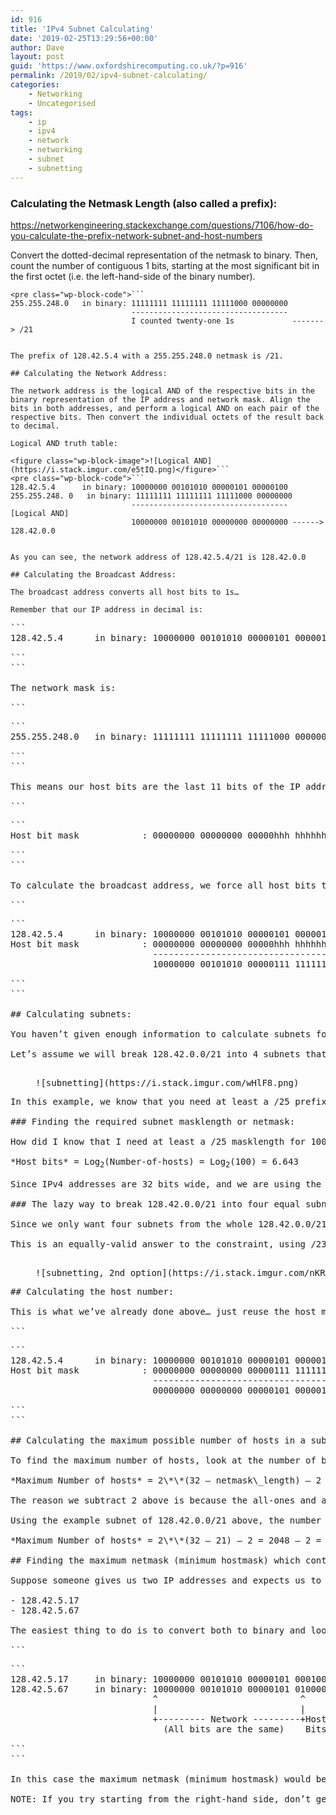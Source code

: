 ```yaml
---
id: 916
title: 'IPv4 Subnet Calculating'
date: '2019-02-25T13:29:56+00:00'
author: Dave
layout: post
guid: 'https://www.oxfordshirecomputing.co.uk/?p=916'
permalink: /2019/02/ipv4-subnet-calculating/
categories:
    - Networking
    - Uncategorised
tags:
    - ip
    - ipv4
    - network
    - networking
    - subnet
    - subnetting
---
```


### Calculating the Netmask Length (also called a prefix):

<https://networkengineering.stackexchange.com/questions/7106/how-do-you-calculate-the-prefix-network-subnet-and-host-numbers>

Convert the dotted-decimal representation of the netmask to binary. Then, count the number of contiguous 1 bits, starting at the most significant bit in the first octet (i.e. the left-hand-side of the binary number).

```
<pre class="wp-block-code">```
255.255.248.0   in binary: 11111111 11111111 11111000 00000000
                           -----------------------------------
                           I counted twenty-one 1s             -------> /21

```
```

The prefix of 128.42.5.4 with a 255.255.248.0 netmask is /21.

## Calculating the Network Address:

The network address is the logical AND of the respective bits in the binary representation of the IP address and network mask. Align the bits in both addresses, and perform a logical AND on each pair of the respective bits. Then convert the individual octets of the result back to decimal.

Logical AND truth table:

<figure class="wp-block-image">![Logical AND](https://i.stack.imgur.com/e5tIQ.png)</figure>```
<pre class="wp-block-code">```
128.42.5.4      in binary: 10000000 00101010 00000101 00000100
255.255.248. 0   in binary: 11111111 11111111 11111000 00000000
                           ----------------------------------- [Logical AND]
                           10000000 00101010 00000000 00000000 ------> 128.42.0.0

```
```

As you can see, the network address of 128.42.5.4/21 is 128.42.0.0

## Calculating the Broadcast Address:

The broadcast address converts all host bits to 1s…

Remember that our IP address in decimal is:

```
<pre class="wp-block-code">```
128.42.5.4      in binary: 10000000 00101010 00000101 00000100

```
```

The network mask is:

```
<pre class="wp-block-code">```
255.255.248.0   in binary: 11111111 11111111 11111000 00000000

```
```

This means our host bits are the last 11 bits of the IP address, because we find the host mask by inverting the network mask:

```
<pre class="wp-block-code">```
Host bit mask            : 00000000 00000000 00000hhh hhhhhhhh

```
```

To calculate the broadcast address, we force all host bits to be 1s:

```
<pre class="wp-block-code">```
128.42.5.4      in binary: 10000000 00101010 00000101 00000100
Host bit mask            : 00000000 00000000 00000hhh hhhhhhhh
                           ----------------------------------- [Force host bits]
                           10000000 00101010 00000111 11111111 ----> 128.42.7.255

```
```

## Calculating subnets:

You haven’t given enough information to calculate subnets for this network; as a general rule you build subnets by reallocating some of the host bits as network bits for each subnet. Many times there isn’t one right way to subnet a block… depending on your constraints, there could be several valid ways to subnet a block of addresses.

Let’s assume we will break 128.42.0.0/21 into 4 subnets that must hold at least 100 hosts each…

<figure class="wp-block-image">![subnetting](https://i.stack.imgur.com/wHlF8.png)</figure>In this example, we know that you need at least a /25 prefix to contain 100 hosts; I chose a /24 because it falls on an octet boundary. Notice that the network address for each subnet borrows host bits from the parent network block.

### Finding the required subnet masklength or netmask:

How did I know that I need at least a /25 masklength for 100 hosts? Calculate the prefix by backing into the number of host bits required to contain 100 hosts. One needs 7 host bits to contain 100 hosts. Officially this is calculated with:

*Host bits* = Log<sub>2</sub>(Number-of-hosts) = Log<sub>2</sub>(100) = 6.643

Since IPv4 addresses are 32 bits wide, and we are using the host bits (i.e. least significant bits), simply subtract 7 from 32 to calculate the minimum subnet prefix for each subnet… 32 – 7 = 25.

### The lazy way to break 128.42.0.0/21 into four equal subnets:

Since we only want four subnets from the whole 128.42.0.0/21 block, we could use /23 subnets. I chose /23 because we need 4 subnets… i.e. an extra two bits added to the netmask.

This is an equally-valid answer to the constraint, using /23 subnets of 128.42.0.0/21…

<figure class="wp-block-image">![subnetting, 2nd option](https://i.stack.imgur.com/nKRVg.png)</figure>## Calculating the host number:

This is what we’ve already done above… just reuse the host mask from the work we did when we calculated the broadcast address of 128.42.5.4/21… This time I’ll use 1s instead of `h`, because we need to perform a logical AND on the network address again.

```
<pre class="wp-block-code">```
128.42.5.4      in binary: 10000000 00101010 00000101 00000100
Host bit mask            : 00000000 00000000 00000111 11111111
                           ----------------------------------- [Logical AND]
                           00000000 00000000 00000101 00000100 -----> 0.0.5.4

```
```

## Calculating the maximum possible number of hosts in a subnet:

To find the maximum number of hosts, look at the number of binary bits in the host number above. The easiest way to do this is to subtract the netmask length from 32 (number of bits in an IPv4 address). This gives you the number of host bits in the address. At that point…

*Maximum Number of hosts* = 2\*\*(32 – netmask\_length) – 2

The reason we subtract 2 above is because the all-ones and all-zeros host numbers are reserved. The all-zeros host number is the network number; the all-ones host number is the broadcast address.

Using the example subnet of 128.42.0.0/21 above, the number of hosts is…

*Maximum Number of hosts* = 2\*\*(32 – 21) – 2 = 2048 – 2 = 2046

## Finding the maximum netmask (minimum hostmask) which contains two IP addresses:

Suppose someone gives us two IP addresses and expects us to find the longest netmask which contains both of them; for example, what if we had:

- 128.42.5.17
- 128.42.5.67

The easiest thing to do is to convert both to binary and look for the longest string of network-bits from the left-hand side of the address.

```
<pre class="wp-block-code">```
128.42.5.17     in binary: 10000000 00101010 00000101 00010001
128.42.5.67     in binary: 10000000 00101010 00000101 01000011
                           ^                           ^     ^
                           |                           |     |
                           +--------- Network ---------+Host-+
                             (All bits are the same)    Bits

```
```

In this case the maximum netmask (minimum hostmask) would be /25

NOTE: If you try starting from the right-hand side, don’t get tricked just because you find one matching column of bits; there could be unmatched bits beyond those matching bits. Honestly, the safest thing to do is to start from the left-hand side.